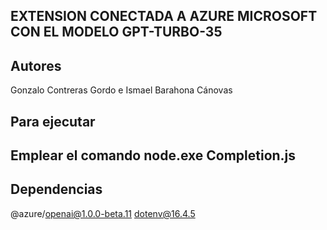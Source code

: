 ## EXTENSION CONECTADA A AZURE MICROSOFT CON EL MODELO GPT-TURBO-35
## Autores
Gonzalo Contreras Gordo e Ismael Barahona Cánovas 

## Para ejecutar
Emplear el comando node.exe Completion.js
--
## Dependencias 

@azure/openai@1.0.0-beta.11
dotenv@16.4.5
